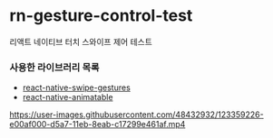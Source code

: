 

# rn-gesture-control-test
리액트 네이티브 터치 스와이프 제어 테스트

### 사용한 라이브러리 목록
* [react-native-swipe-gestures](https://github.com/glepur/react-native-swipe-gestures)
* [react-native-animatable](https://github.com/oblador/react-native-animatable)

https://user-images.githubusercontent.com/48432932/123359226-e00af000-d5a7-11eb-8eab-c17299e461af.mp4
